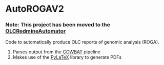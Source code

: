 # AutoROGAV2

### Note: This project has been moved to the [OLCRedmineAutomator](https://github.com/forestdussault/OLCRedmineAutomator)

Code to automatically produce OLC reports of genomic analysis (ROGA).

1. Parses output from the [COWBAT](http://olc-bioinformatics.github.io/COWBAT/) pipeline
2. Makes use of the [PyLaTeX](https://github.com/JelteF/PyLaTeX) library to generate PDFs
